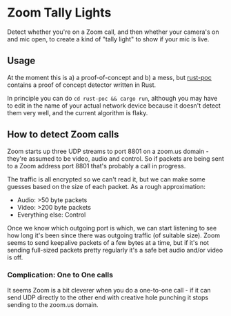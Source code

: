 # Zoom Tally Lights
Detect whether you're on a Zoom call, and then whether your camera's on and mic open, to create a kind of "tally light" to show if your mic is live.

## Usage
At the moment this is a) a proof-of-concept and b) a mess, but [rust-poc](./rust-poc) contains a proof of concept detector written in Rust.

In principle you can do `cd rust-poc && cargo run`, although you may have to edit in the name of your actual network device because it doesn't detect them very well, and the current algorithm is flaky.

## How to detect Zoom calls
Zoom starts up three UDP streams to port 8801 on a zoom.us domain - they're assumed to be video, audio and control. So if packets are being sent to a Zoom address port 8801 that's probably a call in progress.

The traffic is all encrypted so we can't read it, but we can make some guesses based on the size of each packet. As a rough approximation:
- Audio: >50 byte packets
- Video: >200 byte packets
- Everything else: Control

Once we know which outgoing port is which, we can start listening to see how long it's been since there was outgoing traffic (of suitable size). Zoom seems to send keepalive packets of a few bytes at a time, but if it's not sending full-sized packets pretty regularly it's a safe bet audio and/or video is off.

### Complication: One to One calls
It seems Zoom is a bit cleverer when you do a one-to-one call - if it can send UDP directly to the other end with creative hole punching it stops sending to the zoom.us domain.
